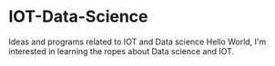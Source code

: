# IOT-Data-Science
Ideas and programs related to IOT and Data science
Hello World, I'm interested in learning the ropes about Data science and IOT.
